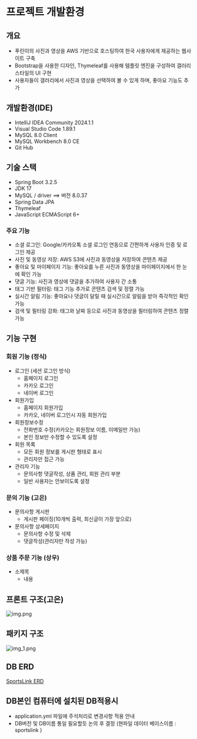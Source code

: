 # 프로젝트 개발환경

## 개요
- 푸린이의 사진과 영상을 AWS 기반으로 호스팅하여 한국 사용자에게 제공하는 웹사이트 구축
- Bootstrap을 사용한 디자인, Thymeleaf를 사용해 템플릿 엔진을 구성하여 갤러리 스타일의 UI 구현
- 사용자들이 갤러리에서 사진과 영상을 선택하여 볼 수 있게 하며, 좋아요 기능도 추가

## 개발환경(IDE)
- IntelliJ IDEA Community 2024.1.1
- Visual Studio Code 1.89.1
- MySQL 8.0 Client
- MySQL Workbench 8.0 CE
- Git Hub

## 기술 스택
- Spring Boot 3.2.5
- JDK 17
- MySQL / driver ==> 버전 8.0.37
- Spring Data JPA
- Thymeleaf
- JavaScript ECMAScript 6+

### 주요 기능
- 소셜 로그인: Google/카카오톡 소셜 로그인 연동으로 간편하게 사용자 인증 및 로그인 제공
- 사진 및 동영상 저장: AWS S3에 사진과 동영상을 저장하여 콘텐츠 제공
- 좋아요 및 마이페이지 기능: 좋아요를 누른 사진과 동영상을 마이페이지에서 한 눈에 확인 가능
- 댓글 기능: 사진과 영상에 댓글을 추가하여 사용자 간 소통
- 태그 기반 필터링: 태그 기능 추가로 콘텐츠 검색 및 정렬 가능 
- 실시간 알림 기능: 좋아요나 댓글이 달릴 때 실시간으로 알림을 받아 즉각적인 확인 가능
- 검색 및 필터링 강화: 태그와 날짜 등으로 사진과 동영상을 필터링하여 콘텐츠 정렬 가능

## 기능 구현
### 회원 기능 (정식)
- 로그인 (세션 로그인 방식)
  - 홈페이지 로그인
  - 카카오 로그인
  - 네이버 로그인
- 회원가입
  - 홈페이지 회원가입
  - 카카오, 네이버 로그인시 자동 회원가입
- 회원정보수정
  - 전화번호 수정(카카오는 회원정보 이름, 이메일만 가능)
  - 본인 정보만 수정할 수 있도록 설정
- 회원 목록
  - 모든 회원 정보를 게시판 형태로 표시
  - 관리자만 접근 가능
- 관리자 기능
  - 문의사항 댓글작성, 상품 관리, 회원 관리 부분
  - 일반 사용자는 안보이도록 설정
### 문의 기능 (고은)
- 문의사항 게시판
    - 게시판 페이징(10개씩 출력, 최신글이 가장 앞으로)
- 문의사항 상세페이지
    - 문의사항 수정 및 삭제
    - 댓글작성(관리자만 작성 가능)
### 상품 주문 기능 (상우)
- 소제목
    - 내용
## 프론트 구조(고은)
![img.png](img.png)

## 패키지 구조
![img_1.png](img_1.png)

## DB ERD
[SportsLink ERD](https://www.erdcloud.com/d/GJQ9izRgagonJiAQh)



  ## DB본인 컴퓨터에 설치된 DB적용시
- application.yml 파일에 주석처리로 변경사항 적용 안내
- DB버전 및 DB이름 통일 필요할듯 논의 후 결정 (현파일 데이터 베이스이름 : sportslink )

